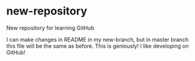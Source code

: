 # new-repository
New repository for learning GitHub

I can make changes in README in my new-branch, but in master branch this file will be the same as before.
This is geniously!
I like developing on GitHub!
